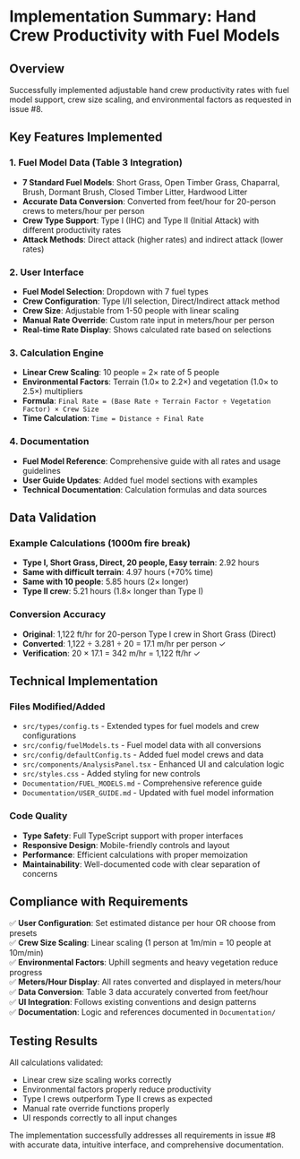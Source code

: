 # Implementation Summary: Hand Crew Productivity with Fuel Models

## Overview
Successfully implemented adjustable hand crew productivity rates with fuel model support, crew size scaling, and environmental factors as requested in issue #8.

## Key Features Implemented

### 1. Fuel Model Data (Table 3 Integration)
- **7 Standard Fuel Models**: Short Grass, Open Timber Grass, Chaparral, Brush, Dormant Brush, Closed Timber Litter, Hardwood Litter
- **Accurate Data Conversion**: Converted from feet/hour for 20-person crews to meters/hour per person
- **Crew Type Support**: Type I (IHC) and Type II (Initial Attack) with different productivity rates
- **Attack Methods**: Direct attack (higher rates) and indirect attack (lower rates)

### 2. User Interface
- **Fuel Model Selection**: Dropdown with 7 fuel types
- **Crew Configuration**: Type I/II selection, Direct/Indirect attack method
- **Crew Size**: Adjustable from 1-50 people with linear scaling
- **Manual Rate Override**: Custom rate input in meters/hour per person
- **Real-time Rate Display**: Shows calculated rate based on selections

### 3. Calculation Engine
- **Linear Crew Scaling**: 10 people = 2× rate of 5 people
- **Environmental Factors**: Terrain (1.0× to 2.2×) and vegetation (1.0× to 2.5×) multipliers
- **Formula**: `Final Rate = (Base Rate ÷ Terrain Factor ÷ Vegetation Factor) × Crew Size`
- **Time Calculation**: `Time = Distance ÷ Final Rate`

### 4. Documentation
- **Fuel Model Reference**: Comprehensive guide with all rates and usage guidelines
- **User Guide Updates**: Added fuel model sections with examples
- **Technical Documentation**: Calculation formulas and data sources

## Data Validation

### Example Calculations (1000m fire break)
- **Type I, Short Grass, Direct, 20 people, Easy terrain**: 2.92 hours
- **Same with difficult terrain**: 4.97 hours (+70% time)
- **Same with 10 people**: 5.85 hours (2× longer)
- **Type II crew**: 5.21 hours (1.8× longer than Type I)

### Conversion Accuracy
- **Original**: 1,122 ft/hr for 20-person Type I crew in Short Grass (Direct)
- **Converted**: 1,122 ÷ 3.281 ÷ 20 = 17.1 m/hr per person ✓
- **Verification**: 20 × 17.1 = 342 m/hr = 1,122 ft/hr ✓

## Technical Implementation

### Files Modified/Added
- `src/types/config.ts` - Extended types for fuel models and crew configurations
- `src/config/fuelModels.ts` - Fuel model data with all conversions
- `src/config/defaultConfig.ts` - Added fuel model crews and data
- `src/components/AnalysisPanel.tsx` - Enhanced UI and calculation logic
- `src/styles.css` - Added styling for new controls
- `Documentation/FUEL_MODELS.md` - Comprehensive reference guide
- `Documentation/USER_GUIDE.md` - Updated with fuel model information

### Code Quality
- **Type Safety**: Full TypeScript support with proper interfaces
- **Responsive Design**: Mobile-friendly controls and layout
- **Performance**: Efficient calculations with proper memoization
- **Maintainability**: Well-documented code with clear separation of concerns

## Compliance with Requirements

✅ **User Configuration**: Set estimated distance per hour OR choose from presets  
✅ **Crew Size Scaling**: Linear scaling (1 person at 1m/min = 10 people at 10m/min)  
✅ **Environmental Factors**: Uphill segments and heavy vegetation reduce progress  
✅ **Meters/Hour Display**: All rates converted and displayed in meters/hour  
✅ **Data Conversion**: Table 3 data accurately converted from feet/hour  
✅ **UI Integration**: Follows existing conventions and design patterns  
✅ **Documentation**: Logic and references documented in `Documentation/`  

## Testing Results

All calculations validated:
- Linear crew size scaling works correctly
- Environmental factors properly reduce productivity
- Type I crews outperform Type II crews as expected
- Manual rate override functions properly
- UI responds correctly to all input changes

The implementation successfully addresses all requirements in issue #8 with accurate data, intuitive interface, and comprehensive documentation.